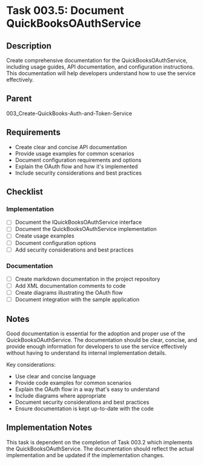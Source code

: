 # Task 003.5: Document QuickBooksOAuthService

## Description

Create comprehensive documentation for the QuickBooksOAuthService, including usage guides, API documentation, and configuration instructions. This documentation will help developers understand how to use the service effectively.

## Parent
003_Create-QuickBooks-Auth-and-Token-Service

## Requirements

- Create clear and concise API documentation
- Provide usage examples for common scenarios
- Document configuration requirements and options
- Explain the OAuth flow and how it's implemented
- Include security considerations and best practices

## Checklist

### Implementation
- [ ] Document the IQuickBooksOAuthService interface
- [ ] Document the QuickBooksOAuthService implementation
- [ ] Create usage examples
- [ ] Document configuration options
- [ ] Add security considerations and best practices

### Documentation
- [ ] Create markdown documentation in the project repository
- [ ] Add XML documentation comments to code
- [ ] Create diagrams illustrating the OAuth flow
- [ ] Document integration with the sample application

## Notes

Good documentation is essential for the adoption and proper use of the QuickBooksOAuthService. The documentation should be clear, concise, and provide enough information for developers to use the service effectively without having to understand its internal implementation details.

Key considerations:
- Use clear and concise language
- Provide code examples for common scenarios
- Explain the OAuth flow in a way that's easy to understand
- Include diagrams where appropriate
- Document security considerations and best practices
- Ensure documentation is kept up-to-date with the code

## Implementation Notes

This task is dependent on the completion of Task 003.2 which implements the QuickBooksOAuthService. The documentation should reflect the actual implementation and be updated if the implementation changes.